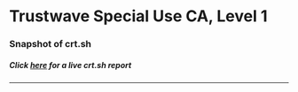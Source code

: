 # Trustwave Special Use CA, Level 1
### Snapshot of crt.sh
##### Click [here](https://crt.sh/?q=B8189A970EF7B6D87071634E052C0E1FFD1C71B17DD938D4D78DB4D5FB656345) for a live crt.sh report

---
